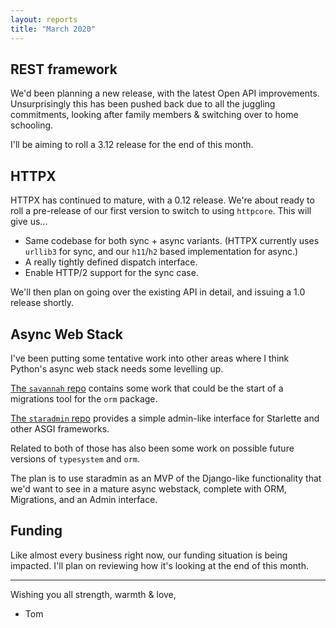 ```yaml
---
layout: reports
title: "March 2020"
---
```


## REST framework

We'd been planning a new release, with the latest Open API improvements. Unsurprisingly this has been pushed back due to all the juggling commitments, looking after family members & switching over to home schooling.

I'll be aiming to roll a 3.12 release for the end of this month.

## HTTPX

HTTPX has continued to mature, with a 0.12 release. We're about ready to roll a pre-release of our first version to switch to using `httpcore`. This will give us...

* Same codebase for both sync + async variants. (HTTPX currently uses `urllib3` for sync, and our `h11`/`h2` based implementation for async.)
* A really tightly defined dispatch interface.
* Enable HTTP/2 support for the sync case.

We'll then plan on going over the existing API in detail, and issuing a 1.0 release shortly.

## Async Web Stack

I've been putting some tentative work into other areas where I think Python's async web stack needs some levelling up.

[The `savannah` repo](https://github.com/encode/savannah) contains some work that could be the start of a migrations tool for the `orm` package.

[The `staradmin` repo](https://github.com/encode/staradmin) provides a simple admin-like interface for Starlette and other ASGI frameworks.

Related to both of those has also been some work on possible future versions of `typesystem` and `orm`.

The plan is to use staradmin as an MVP of the Django-like functionality that we'd want to see in a mature async webstack, complete with ORM, Migrations, and an Admin interface.

## Funding

Like almost every business right now, our funding situation is being impacted. I'll plan on reviewing how it's looking at the end of this month.

---

Wishing you all strength, warmth & love,

- Tom
